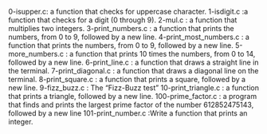 0-isupper.c: a function that checks for uppercase character.
1-isdigit.c :a function that checks for a digit (0 through 9).
2-mul.c : a function that multiplies two integers.
3-print_numbers.c : a function that prints the numbers, from 0 to 9, followed by a new line.
4-print_most_numbers.c : a function that prints the numbers, from 0 to 9, followed by a new line.
5-more_numbers.c : a function that prints 10 times the numbers, from 0 to 14, followed by a new line.
6-print_line.c : a function that draws a straight line in the terminal.
7-print_diagonal.c : a function that draws a diagonal line on the terminal.
8-print_square.c : a function that prints a square, followed by a new line.
9-fizz_buzz.c : The “Fizz-Buzz test”
10-print_triangle.c : a function that prints a triangle, followed by a new line.
100-prime_factor.c : a program that finds and prints the largest prime factor of the number 612852475143, followed by a new line
101-print_number.c :Write a function that prints an integer.